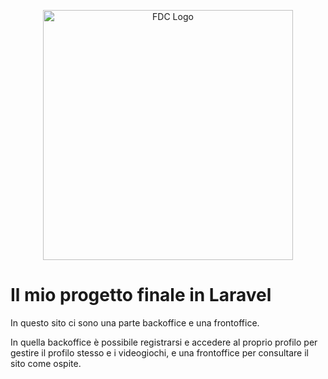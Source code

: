 <p align="center"><img src="./resources/assets/img/logo/png/logo-no-background.png" width="400" alt="FDC Logo"></p>

# Il mio progetto finale in Laravel
<p>In questo sito ci sono una parte backoffice e una frontoffice.

In quella backoffice è possibile registrarsi e accedere al proprio profilo per gestire il profilo stesso e i videogiochi, e una frontoffice per consultare il sito come ospite.</p>

